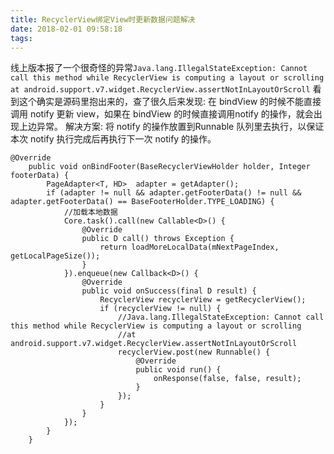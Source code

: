 ```yaml
---
title: RecyclerView绑定View时更新数据问题解决
date: 2018-02-01 09:58:18
tags:
---
```

线上版本报了一个很奇怪的异常`Java.lang.IllegalStateException: Cannot call this method while RecyclerView is computing a layout or scrolling at android.support.v7.widget.RecyclerView.assertNotInLayoutOrScroll`
看到这个确实是源码里抱出来的，查了很久后来发现: 在 bindView 的时候不能直接调用 notify 更新 view，如果在 bindView 的时候直接调用notify 的操作，就会出现上边异常。
解决方案:
将 notify 的操作放置到Runnable 队列里去执行，以保证本次 notify 执行完成后再执行下一次 notify 的操作。

```
@Override
    public void onBindFooter(BaseRecyclerViewHolder holder, Integer footerData) {
        PageAdapter<T, HD>  adapter = getAdapter();
        if (adapter != null && adapter.getFooterData() != null && adapter.getFooterData() == BaseFooterHolder.TYPE_LOADING) {
            //加载本地数据
            Core.task().call(new Callable<D>() {
                @Override
                public D call() throws Exception {
                    return loadMoreLocalData(mNextPageIndex, getLocalPageSize());
                }
            }).enqueue(new Callback<D>() {
                @Override
                public void onSuccess(final D result) {
                    RecyclerView recyclerView = getRecyclerView();
                    if (recyclerView != null) {
                        //Java.lang.IllegalStateException: Cannot call this method while RecyclerView is computing a layout or scrolling
                        //at android.support.v7.widget.RecyclerView.assertNotInLayoutOrScroll
                        recyclerView.post(new Runnable() {
                            @Override
                            public void run() {
                                onResponse(false, false, result);
                            }
                        });
                    }
                }
            });
        }
    }
```